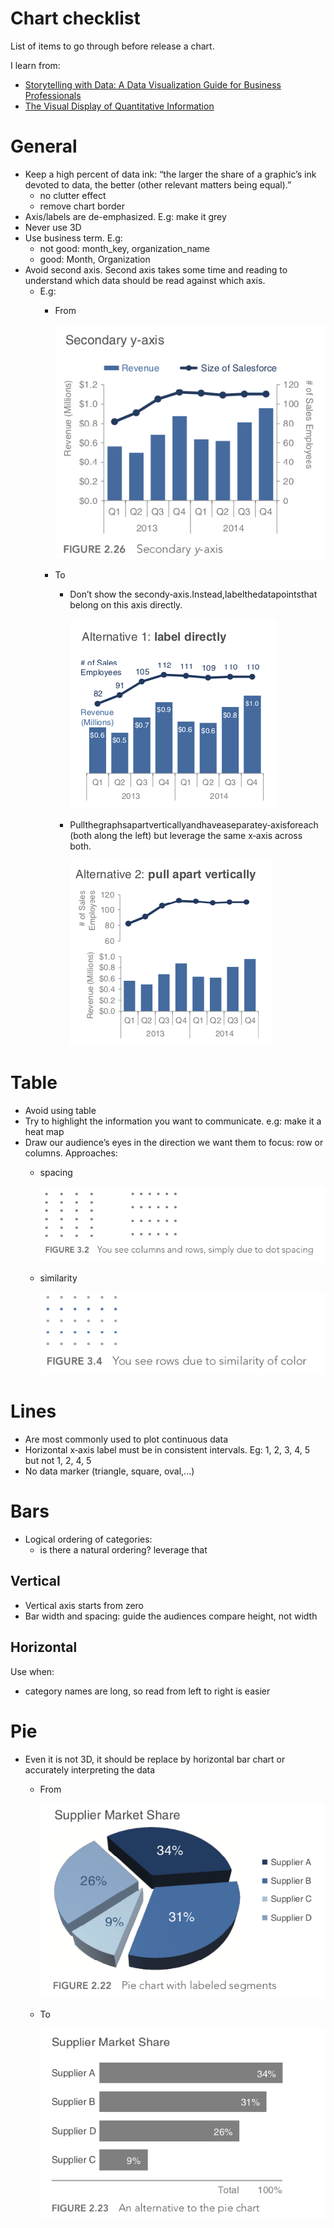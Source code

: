 # Chart checklist

List of items to go through before release a chart.

I learn from:

- [Storytelling with Data: A Data Visualization Guide for Business Professionals](https://www.goodreads.com/book/show/26535513-storytelling-with-data)
- [The Visual Display of Quantitative Information](https://www.goodreads.com/book/show/17744.The_Visual_Display_of_Quantitative_Information)

# General

- Keep a high percent of data ink: “the larger the share of a graphic’s ink devoted to data, the better (other relevant matters being equal).”
    - no clutter effect
    - remove chart border
- Axis/labels are de-emphasized. E.g: make it grey
- Never use 3D
- Use business term. E.g:
    - not good: month_key, organization_name
    - good: Month, Organization
- Avoid second axis. Second axis takes some time and reading to understand which data should be read against which axis.
    - E.g:
        - From

            ![figures/Untitled.png](figures/Untitled.png)

        - To
            - Don’t show the secondy‐axis.Instead,labelthedatapointsthat belong on this axis directly.

                ![figures/Untitled%201.png](figures/Untitled%201.png)

            - Pullthegraphsapartverticallyandhaveaseparatey‐axisforeach (both along the left) but leverage the same x‐axis across both.

                ![figures/Untitled%202.png](figures/Untitled%202.png)

# Table

- Avoid using table
- Try to highlight the information you want to communicate. e.g: make it a heat map
- Draw our audience’s eyes in the direction we want them to focus: row or columns. Approaches:
    - spacing

        ![figures/Untitled%203.png](figures/Untitled%203.png)

    - similarity

        ![figures/Untitled%204.png](figures/Untitled%204.png)

# Lines

- Are most commonly used to plot continuous data
- Horizontal x‐axis label must be in consistent intervals. Eg: 1, 2, 3, 4, 5 but not 1, 2, 4, 5
- No data marker (triangle, square, oval,...)

# Bars

- Logical ordering of categories:
    - is there a natural ordering?  leverage that

## Vertical

- Vertical axis starts from zero
- Bar width and spacing: guide the audiences compare height, not width

## Horizontal

Use when:

- category names are long, so read from left to right is easier

# Pie

- Even it is not 3D, it should be replace by horizontal bar chart or accurately interpreting the data
    - From

        ![figures/Untitled%205.png](figures/Untitled%205.png)

    - To

        ![figures/Untitled%206.png](figures/Untitled%206.png)
